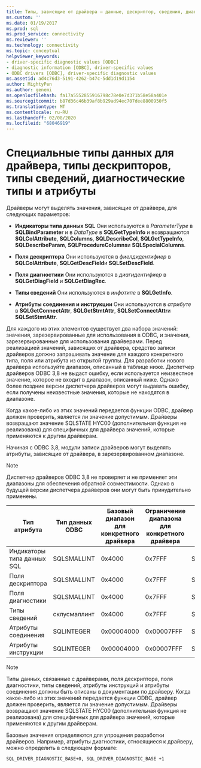 ```yaml
---
title: Типы, зависящие от драйвера — данные, дескриптор, сведения, диагностика | Документация Майкрософт
ms.custom: ''
ms.date: 01/19/2017
ms.prod: sql
ms.prod_service: connectivity
ms.reviewer: ''
ms.technology: connectivity
ms.topic: conceptual
helpviewer_keywords:
- driver-specific diagnostic values [ODBC]
- diagnostic information [ODBC], driver-specific values
- ODBC drivers [ODBC], driver-specific diagnostic values
ms.assetid: ad4c76d3-5191-4262-b47c-5dd1d19d1154
author: MightyPen
ms.author: genemi
ms.openlocfilehash: fa17a5552855916798c78e0e7d371b58e58a401e
ms.sourcegitcommit: b87d36c46b39af8b929ad94ec707dee8800950f5
ms.translationtype: MT
ms.contentlocale: ru-RU
ms.lasthandoff: 02/08/2020
ms.locfileid: "68046919"
---
```

# <a name="driver-specific-data-types-descriptor-types-information-types-diagnostic-types-and-attributes"></a>Специальные типы данных для драйвера, типы дескрипторов, типы сведений, диагностические типы и атрибуты
Драйверы могут выделять значения, зависящие от драйвера, для следующих параметров:  
  
-   **Индикаторы типа данных SQL** Они используются в *ParameterType* в **SQLBindParameter** и в *DataType* в **SQLGetTypeInfo** и возвращаются **SQLColAttribute**, **SQLColumns**, **SQLDescribeCol**, **SQLGetTypeInfo**, **SQLDescribeParam**, **SQLProcedureColumns**и **SQLSpecialColumns**.  
  
-   **Поля дескриптора** Они используются в *фиелдидентифиер* в **SQLColAttribute**, **SQLGetDescField**и **SQLSetDescField**.  
  
-   **Поля диагностики** Они используются в *диагидентифиер* в **SQLGetDiagField** и **SQLGetDiagRec**.  
  
-   **Типы сведений** Они используются в *инфотипе* в **SQLGetInfo**.  
  
-   **Атрибуты соединения и инструкции** Они используются в *атрибуте* в **SQLGetConnectAttr**, **SQLGetStmtAttr**, **SQLSetConnectAttr**и **SQLSetStmtAttr**.  
  
 Для каждого из этих элементов существует два набора значений: значения, зарезервированные для использования в ODBC, и значения, зарезервированные для использования драйверами. Перед реализацией значений, зависящих от драйвера, средство записи драйверов должно запрашивать значение для каждого конкретного типа, поля или атрибута из открытой группы. Для разработки нового драйвера используйте диапазон, описанный в таблице ниже. Диспетчер драйверов ODBC 3,8 не выдаст ошибку, если используется неизвестное значение, которое не входит в диапазон, описанный ниже. Однако более поздние версии диспетчера драйверов могут выдавать ошибку, если получены неизвестные значения, которые не находятся в диапазоне.  
  
 Когда какое-либо из этих значений передается функции ODBC, драйвер должен проверить, является ли значение допустимым. Драйверы возвращают значение SQLSTATE HYC00 (дополнительная функция не реализована) для специфичных для драйвера значений, которые применяются к другим драйверам.  
  
 Начиная с ODBC 3,8, модули записи драйверов могут выделять атрибуты, зависящие от драйвера, в зарезервированном диапазоне.  
  
> [!NOTE]  
>  Диспетчер драйверов ODBC 3,8 не проверяет и не применяет эти диапазоны для обеспечения обратной совместимости. Однако в будущей версии диспетчера драйверов они могут быть принудительно применены.  
  
|Тип атрибута|Тип данных ODBC|Базовый диапазон для конкретного драйвера|Ограничение диапазона для конкретного драйвера|Базовая константа ODBC для конкретного драйвера диапазон значений|  
|--------------------|--------------------|---------------------------------|----------------------------------|---------------------------------------------------------|  
|Индикаторы типа данных SQL|SQLSMALLINT|0x4000|0x7FFF|SQL_DRIVER_SQL_TYPE_BASE|  
|Поля дескриптора|SQLSMALLINT|0x4000|0x7FFF|SQL_DRIVER_DESCRIPTOR_BASE|  
|Поля диагностики|SQLSMALLINT|0x4000|0x7FFF|SQL_DRIVER_DIAGNOSTIC_BASE|  
|Типы сведений|склусмаллинт|0x4000|0x7FFF|SQL_DRIVER_INFO_TYPE_BASE|  
|Атрибуты соединения|SQLINTEGER|0x00004000|0x00007FFF|SQL_DRIVER_CONNECT_ATTR_BASE|  
|Атрибуты инструкции|SQLINTEGER|0x00004000|0x00007FFF|SQL_DRIVER_STATEMENT_ATTR_BASE|  
  
> [!NOTE]  
>  Типы данных, связанные с драйверами, поля дескриптора, поля диагностики, типы сведений, атрибуты инструкций и атрибуты соединения должны быть описаны в документации по драйверу. Когда какое-либо из этих значений передается функции ODBC, драйвер должен проверить, является ли значение допустимым. Драйверы возвращают значение SQLSTATE HYC00 (дополнительная функция не реализована) для специфичных для драйвера значений, которые применяются к другим драйверам.  
  
 Базовые значения определяются для упрощения разработки драйверов. Например, атрибуты диагностики, относящиеся к драйверу, можно определить в следующем формате:  
  
```  
SQL_DRIVER_DIAGNOSTIC_BASE+0, SQL_DRIVER_DIAGNOSTIC_BASE +1  
```
